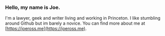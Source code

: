 ### Hello, my name is Joe.

I'm a lawyer, geek and writer living and working in Princeton. I like stumbling around Github but im barely a novice. You can find more about me at [https://joeross.me](https://joeross.me). [](proven.lol/d0a98a)